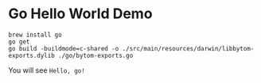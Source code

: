 Go Hello World Demo
===================

```
brew install go
go get
go build -buildmode=c-shared -o ./src/main/resources/darwin/libbytom-exports.dylib ./go/bytom-exports.go
```

You will see `Hello, go!`
